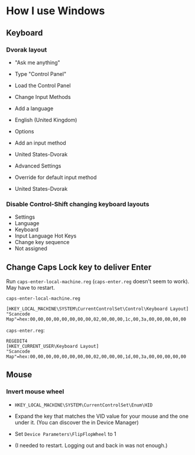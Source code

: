 # How I use Windows

## Keyboard

### Dvorak layout

* "Ask me anything"
* Type "Control Panel"
* Load the Control Panel
* Change Input Methods

* Add a language
* English (United Kingdom)
* Options
* Add an input method
* United States-Dvorak

* Advanced Settings
* Override for default input method
* United States-Dvorak

### Disable Control-Shift changing keyboard layouts

* Settings
* Language
* Keyboard
* Input Language Hot Keys
* Change key sequence
* Not assigned

## Change Caps Lock key to deliver Enter

Run `caps-enter-local-machine.reg` (`caps-enter.reg` doesn't seem to
work). May have to restart.

`caps-enter-local-machine.reg`

```
[HKEY_LOCAL_MACHINE\SYSTEM\CurrentControlSet\Control\Keyboard Layout]
"Scancode Map"=hex:00,00,00,00,00,00,00,00,02,00,00,00,1c,00,3a,00,00,00,00,00
```

`caps-enter.reg`:

```
REGEDIT4
[HKEY_CURRENT_USER\Keyboard Layout]
"Scancode Map"=hex:00,00,00,00,00,00,00,00,02,00,00,00,1d,00,3a,00,00,00,00,00
```

## Mouse

### Invert mouse wheel

* `HKEY_LOCAL_MACHINE\SYSTEM\CurrentControlSet\Enum\HID`

* Expand the key that matches the VID value for your mouse and the one
  under it. (You can discover the in Device Manager)

* Set `Device Parameters\FlipFlopWheel` to 1

* (I needed to restart.  Logging out and back in was not enough.)
